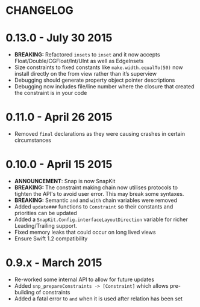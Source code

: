 CHANGELOG
=======

# 0.13.0 - July 30 2015

* **BREAKING:** Refactored `insets` to `inset` and it now accepts Float/Double/CGFloat/Int/UInt as well as EdgeInsets
* Size constraints to fixed constants like `make.width.equalTo(50)` now install directly on the from view rather than it’s superview
* Debugging should generate property object pointer descriptions
* Debugging now includes file/line number where the closure that created the constraint is in your code

# 0.11.0 - April 26 2015

* Removed `final` declarations as they were causing crashes in certain circumstances

# 0.10.0 - April 15 2015

* **ANNOUNCEMENT**: Snap is now SnapKit
* **BREAKING:** The constraint making chain now utilises protocols to tighten the API's to avoid user error. This may break some syntaxes.
* **BREAKING:** Semantic `and` and `with` chain variables were removed
* Added `update###` functions to `Constraint` so their constants and priorities can be updated
* Added a `SnapKit.Config.interfaceLayoutDirection` variable for richer Leading/Trailing support.
* Fixed memory leaks that could occur on long lived views
* Ensure Swift 1.2 compatibility

# 0.9.x - March 2015

* Re-worked some internal API to allow for future updates
* Added `snp_prepareConstraints -> [Constraint]` which allows pre-building of constraints
* Added a fatal error to `and` when it is used after relation has been set